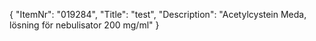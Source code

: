 {
  "ItemNr": "019284",
  "Title": "test",
  "Description": "Acetylcystein Meda, lösning för nebulisator 200 mg/ml"
}